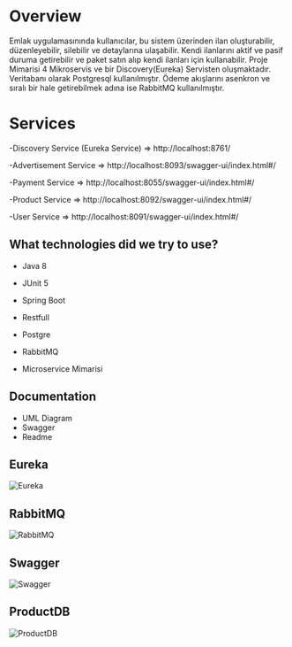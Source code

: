 # Overview

Emlak uygulamasınında kullanıcılar, bu sistem üzerinden ilan oluşturabilir, düzenleyebilir, silebilir ve detaylarına
ulaşabilir. Kendi ilanlarını aktif ve pasif duruma getirebilir ve paket satın alıp kendi ilanları için kullanabilir.
Proje Mimarisi 4 Mikroservis ve bir Discovery(Eureka) Servisten oluşmaktadır. Veritabanı olarak Postgresql
kullanılmıştır. Ödeme akışlarını asenkron ve sıralı bir hale getirebilmek adına ise RabbitMQ kullanılmıştır.

# Services

-Discovery Service (Eureka Service) => http://localhost:8761/

-Advertisement Service => http://localhost:8093/swagger-ui/index.html#/

-Payment Service => http://localhost:8055/swagger-ui/index.html#/

-Product Service => http://localhost:8092/swagger-ui/index.html#/

-User Service => http://localhost:8091/swagger-ui/index.html#/

## What technologies did we try to use?

- Java 8

- JUnit 5

- Spring Boot

- Restfull

- Postgre

- RabbitMQ

- Microservice Mimarisi

## Documentation

- UML Diagram
- Swagger
- Readme

## Eureka
![Eureka](https://github.com/user-attachments/assets/989ff9e3-927b-42d1-8033-56d12aa68549)

## RabbitMQ
![RabbitMQ](https://github.com/user-attachments/assets/dc6b8def-0ba4-4dee-84b7-15825d231f73)

## Swagger
![Swagger](https://github.com/user-attachments/assets/5e2f2bf7-0cd6-494e-8f98-4da73e5b1109)

## ProductDB
![ProductDB](https://github.com/user-attachments/assets/c8f08952-8b93-4514-9e8d-af1651969936)

